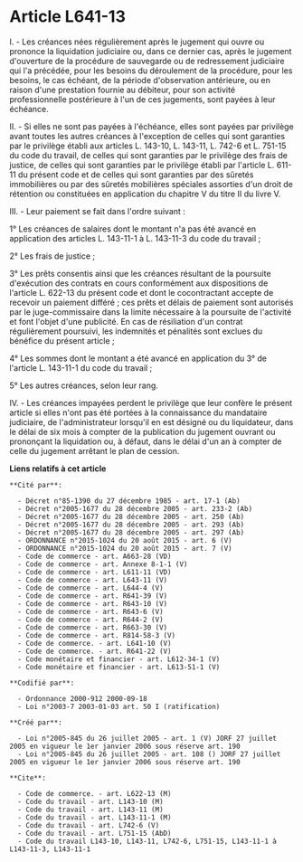 # Article L641-13

I. - Les créances nées régulièrement après le jugement qui ouvre ou prononce la liquidation judiciaire ou, dans ce dernier
cas, après le jugement d'ouverture de la procédure de sauvegarde ou de redressement judiciaire qui l'a précédée, pour les
besoins du déroulement de la procédure, pour les besoins, le cas échéant, de la période d'observation antérieure, ou en
raison d'une prestation fournie au débiteur, pour son activité professionnelle postérieure à l'un de ces jugements, sont
payées à leur échéance.

II. - Si elles ne sont pas payées à l'échéance, elles sont payées par privilège avant toutes les autres créances à
l'exception de celles qui sont garanties par le privilège établi aux articles L. 143-10, L. 143-11, L. 742-6 et L. 751-15 du
code du travail, de celles qui sont garanties par le privilège des frais de justice, de celles qui sont garanties par le
privilège établi par l'article L. 611-11 du présent code et de celles qui sont garanties par des sûretés immobilières ou par
des sûretés mobilières spéciales assorties d'un droit de rétention ou constituées en application du chapitre V du titre II du
livre V.

III. - Leur paiement se fait dans l'ordre suivant :

1° Les créances de salaires dont le montant n'a pas été avancé en application des articles L. 143-11-1 à L. 143-11-3 du code
du travail ;

2° Les frais de justice ;

3° Les prêts consentis ainsi que les créances résultant de la poursuite d'exécution des contrats en cours conformément aux
dispositions de l'article L. 622-13 du présent code et dont le cocontractant accepte de recevoir un paiement différé ; ces
prêts et délais de paiement sont autorisés par le juge-commissaire dans la limite nécessaire à la poursuite de l'activité et
font l'objet d'une publicité. En cas de résiliation d'un contrat régulièrement poursuivi, les indemnités et pénalités sont
exclues du bénéfice du présent article ;

4° Les sommes dont le montant a été avancé en application du 3° de l'article L. 143-11-1 du code du travail ;

5° Les autres créances, selon leur rang.

IV. - Les créances impayées perdent le privilège que leur confère le présent article si elles n'ont pas été portées à la
connaissance du mandataire judiciaire, de l'administrateur lorsqu'il en est désigné ou du liquidateur, dans le délai de six
mois à compter de la publication du jugement ouvrant ou prononçant la liquidation ou, à défaut, dans le délai d'un an à
compter de celle du jugement arrêtant le plan de cession.

**Liens relatifs à cet article**

	**Cité par**:

	  - Décret n°85-1390 du 27 décembre 1985 - art. 17-1 (Ab)
	  - Décret n°2005-1677 du 28 décembre 2005 - art. 233-2 (Ab)
	  - Décret n°2005-1677 du 28 décembre 2005 - art. 250 (Ab)
	  - Décret n°2005-1677 du 28 décembre 2005 - art. 293 (Ab)
	  - Décret n°2005-1677 du 28 décembre 2005 - art. 297 (Ab)
	  - ORDONNANCE n°2015-1024 du 20 août 2015 - art. 6 (V)
	  - ORDONNANCE n°2015-1024 du 20 août 2015 - art. 7 (V)
	  - Code de commerce - art. A663-28 (VD)
	  - Code de commerce - art. Annexe 8-1-1 (V)
	  - Code de commerce - art. L611-11 (VD)
	  - Code de commerce - art. L643-11 (V)
	  - Code de commerce - art. L644-4 (V)
	  - Code de commerce - art. R641-39 (V)
	  - Code de commerce - art. R643-10 (V)
	  - Code de commerce - art. R643-6 (V)
	  - Code de commerce - art. R644-2 (V)
	  - Code de commerce - art. R663-30 (V)
	  - Code de commerce - art. R814-58-3 (V)
	  - Code de commerce. - art. L641-10 (V)
	  - Code de commerce. - art. R641-22 (V)
	  - Code monétaire et financier - art. L612-34-1 (V)
	  - Code monétaire et financier - art. L613-51-1 (V)

	**Codifié par**:

	  - Ordonnance 2000-912 2000-09-18
	  - Loi n°2003-7 2003-01-03 art. 50 I (ratification)

	**Créé par**:

	  - Loi n°2005-845 du 26 juillet 2005 - art. 1 (V) JORF 27 juillet 2005 en vigueur le 1er janvier 2006 sous réserve art. 190
	  - Loi n°2005-845 du 26 juillet 2005 - art. 108 () JORF 27 juillet 2005 en vigueur le 1er janvier 2006 sous réserve art. 190

	**Cite**:

	  - Code de commerce. - art. L622-13 (M)
	  - Code du travail - art. L143-10 (M)
	  - Code du travail - art. L143-11 (M)
	  - Code du travail - art. L143-11-1 (M)
	  - Code du travail - art. L742-6 (V)
	  - Code du travail - art. L751-15 (AbD)
	  - Code du travail L143-10, L143-11, L742-6, L751-15, L143-11-1 à L143-11-3, L143-11-1

